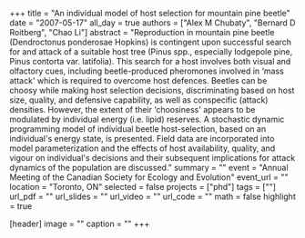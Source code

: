 +++
title = "An individual model of host selection for mountain pine beetle"
date = "2007-05-17"
all_day = true
authors = ["Alex M Chubaty", "Bernard D Roitberg", "Chao Li"]
abstract = "Reproduction in mountain pine beetle (Dendroctonus ponderosae Hopkins) is contingent upon successful search for and attack of a suitable host tree (Pinus spp., especially lodgepole pine, Pinus contorta var. latifolia). This search for a host involves both visual and olfactory cues, including beetle-produced pheromones involved in ‘mass attack' which is required to overcome host defences. Beetles can be choosy while making host selection decisions, discriminating based on host size, quality, and defensive capability, as well as conspecific (attack) densities. However, the extent of their ‘choosiness' appears to be modulated by individual energy (i.e. lipid) reserves. A stochastic dynamic programming model of individual beetle host-selection, based on an individual's energy state, is presented. Field data are incorporated into model parameterization and the effects of host availability, quality, and vigour on individual's decisions and their subsequent implications for attack dynamics of the population are discussed."
summary = ""
event = "Annual Meeting of the Canadian Society for Ecology and Evolution"
event_url = ""
location = "Toronto, ON"
selected = false
projects = ["phd"]
tags = [""]
url_pdf = ""
url_slides = ""
url_video = ""
url_code = ""
math = false
highlight = true

[header]
image = ""
caption = ""
+++
